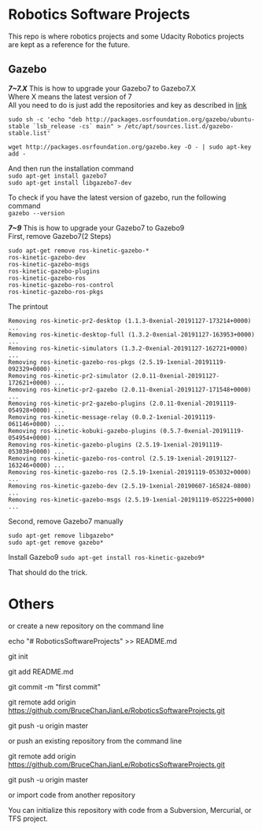 # Robotics Software Projects
This repo is where robotics projects and some Udacity Robotics projects are kept as a reference for the future.

## Gazebo
_**7~7.X**_
This is how to upgrade your Gazebo7 to Gazebo7.X  
Where X means the latest version of 7  
All you need to do is just add the repositories and key as described in [link](http://gazebosim.org/tutorials?cat=install&tut=install_ubuntu&ver=7.0)  
```
sudo sh -c 'echo "deb http://packages.osrfoundation.org/gazebo/ubuntu-stable `lsb_release -cs` main" > /etc/apt/sources.list.d/gazebo-stable.list'

wget http://packages.osrfoundation.org/gazebo.key -O - | sudo apt-key add -
```

And then run the installation command  
`sudo apt-get install gazebo7`  
`sudo apt-get install libgazebo7-dev`  

To check if you have the latest version of gazebo, run the following command  
`gazebo --version`

_**7~9**_
This is how to upgrade your Gazebo7 to Gazebo9  
First, remove Gazebo7(2 Steps)  
```
sudo apt-get remove ros-kinetic-gazebo-*
ros-kinetic-gazebo-dev
ros-kinetic-gazebo-msgs
ros-kinetic-gazebo-plugins
ros-kinetic-gazebo-ros
ros-kinetic-gazebo-ros-control
ros-kinetic-gazebo-ros-pkgs
```
The printout
```
Removing ros-kinetic-pr2-desktop (1.1.3-0xenial-20191127-173214+0000) ...
Removing ros-kinetic-desktop-full (1.3.2-0xenial-20191127-163953+0000) ...
Removing ros-kinetic-simulators (1.3.2-0xenial-20191127-162721+0000) ...
Removing ros-kinetic-gazebo-ros-pkgs (2.5.19-1xenial-20191119-092329+0000) ...
Removing ros-kinetic-pr2-simulator (2.0.11-0xenial-20191127-172621+0000) ...
Removing ros-kinetic-pr2-gazebo (2.0.11-0xenial-20191127-171548+0000) ...
Removing ros-kinetic-pr2-gazebo-plugins (2.0.11-0xenial-20191119-054928+0000) ...
Removing ros-kinetic-message-relay (0.0.2-1xenial-20191119-061146+0000) ...
Removing ros-kinetic-kobuki-gazebo-plugins (0.5.7-0xenial-20191119-054954+0000) ...
Removing ros-kinetic-gazebo-plugins (2.5.19-1xenial-20191119-053038+0000) ...
Removing ros-kinetic-gazebo-ros-control (2.5.19-1xenial-20191127-163246+0000) ...
Removing ros-kinetic-gazebo-ros (2.5.19-1xenial-20191119-053032+0000) ...
Removing ros-kinetic-gazebo-dev (2.5.19-1xenial-20190607-165824-0800) ...
Removing ros-kinetic-gazebo-msgs (2.5.19-1xenial-20191119-052225+0000) ...
```
Second, remove Gazebo7 manually  
```
sudo apt-get remove libgazebo*
sudo apt-get remove gazebo*
```

Install Gazebo9
`sudo apt-get install ros-kinetic-gazebo9*`

That should do the trick.

# Others
or create a new repository on the command line

echo "# RoboticsSoftwareProjects" >> README.md

git init

git add README.md

git commit -m "first commit"

git remote add origin https://github.com/BruceChanJianLe/RoboticsSoftwareProjects.git

git push -u origin master

or push an existing repository from the command line

git remote add origin https://github.com/BruceChanJianLe/RoboticsSoftwareProjects.git

git push -u origin master

or import code from another repository

You can initialize this repository with code from a Subversion, Mercurial, or TFS project.
